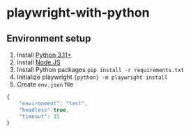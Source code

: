 # playwright-with-python

## Environment setup
1. Install [Python 3.11+](https://python.org)
2. Install [Node.JS](https://nodejs.org/en/download)
3. Install Python packages ``pip install -r requirements.txt``
4. Initialize playwright ``{python} -m playwright install``
5. Create ``env.json`` file
```javascript
{
	"environment": "test",
	"headless":true,
    "timeout": 15
}

```



